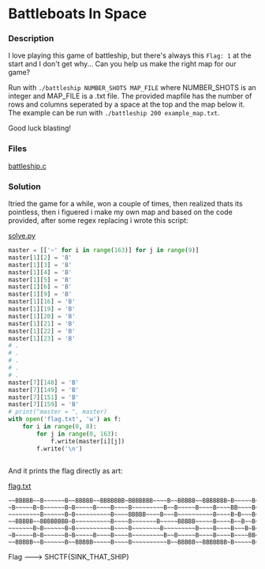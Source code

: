 # Battleboats In Space

### Description

I love playing this game of battleship, but there's always this `Flag: 1` at the start and I don't get why... Can you help us make the right map for our game?

Run with `./battleship NUMBER_SHOTS MAP_FILE` where NUMBER_SHOTS is an integer and MAP_FILE is a .txt file. The provided mapfile has the number of rows and columns seperated by a space at the top and the map below it. The example can be run with `./battleship 200 example_map.txt`.

Good luck blasting!

### Files

[battleship.c](./battleship.c)

### Solution

Itried the game for a while, won a couple of times, then realized thats its pointless, then i figuered i make my own map and based on the code provided, after some regex replacing i wrote this script:

[solve.py](solve.py)

```python
master = [['~' for i in range(163)] for j in range(9)]
master[1][2] = 'B'
master[1][3] = 'B'
master[1][4] = 'B'
master[1][5] = 'B'
master[1][6] = 'B'
master[1][9] = 'B'
master[1][16] = 'B'
master[1][19] = 'B'
master[1][20] = 'B'
master[1][21] = 'B'
master[1][22] = 'B'
master[1][23] = 'B'
# .
# .
# .
# .
# .
master[7][148] = 'B'
master[7][149] = 'B'
master[7][151] = 'B'
master[7][159] = 'B'
# print("master = ", master)
with open('flag.txt', 'w') as f:
    for i in range(0, 8):
        for j in range(0, 163):
            f.write(master[i][j])
        f.write('\n')
  
```

And it prints the flag directly as art:

[flag.txt](flag.txt)

```
~~BBBBB~~B~~~~~~B~~BBBBB~~BBBBBBB~BBBBBBB~~~~B~~BBBBB~~BBBBBBB~B~~~~~B~B~~~~B~~~~~~~~~BBBBBBB~B~~~~~~B~~~~B~~~BBBBBBB~~~~~~~~~~BBBBB~~B~~~~~~B~BBBBBBB~BBBBBB~~B~~~
~B~~~~~B~B~~~~~~B~B~~~~~B~~~~B~~~~B~~~~~~~~~B~~B~~~~~B~~~~B~~~~BB~~~~B~B~~~B~~~~~~~~~~~~~B~~~~B~~~~~~B~~~B~B~~~~~B~~~~~~~~~~~~B~~~~~B~B~~~~~~B~~~~B~~~~B~~~~~B~~B~~
~~~~~~~~~B~~~~~~B~B~~~~~~~~~~B~~~~BBBBB~~~~B~~~B~~~~~~~~~~B~~~~B~B~~~B~B~~B~~~~~~~~~~~~~~B~~~~B~~~~~~B~~~B~B~~~~~B~~~~~~~~~~~~B~~~~~~~B~~~~~~B~~~~B~~~~B~~~~~B~~~B~
~~BBBBB~~BBBBBBBB~B~~~~~~~~~~B~~~~B~~~~~~~B~~~~~BBBBB~~~~~B~~~~B~~B~~B~BB~~~~~~~~~~~~~~~~B~~~~BBBBBBBB~~BBBBB~~~~B~~~~~~~~~~~~~BBBBB~~BBBBBBBB~~~~B~~~~BBBBBB~~~~~B
~~~~~~~B~B~~~~~~B~B~~~~~~~~~~B~~~~B~~~~~~~~B~~~~~~~~~B~~~~B~~~~B~~~B~B~B~~B~~~~~~~~~~~~~~B~~~~B~~~~~~B~~B~~~B~~~~B~~~~~~~~~~~~~~~~~~B~B~~~~~~B~~~~B~~~~B~~~~~~~~~B~
~B~~~~~B~B~~~~~~B~B~~~~~B~~~~B~~~~B~~~~~~~~~B~~B~~~~~B~~~~B~~~~B~~~~BB~B~~~B~~~~~~~~~~~~~B~~~~B~~~~~~B~~B~~~B~~~~B~~~~~~~~~~~~B~~~~~B~B~~~~~~B~~~~B~~~~B~~~~~~~~B~~
~~BBBBB~~B~~~~~~B~~BBBBB~~~~~B~~~~B~~~~~~~~~~B~~BBBBB~~BBBBBBB~B~~~~~B~B~~~~B~BBBBBBB~~~~B~~~~B~~~~~~B~~B~~~B~~~~B~~~~BBBBBBB~~BBBBB~~B~~~~~~B~BBBBBBB~B~~~~~~~B~~~
```

Flag ---> SHCTF{SINK_THAT_SHIP}
